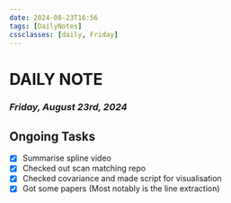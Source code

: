 ```yaml
---
date: 2024-08-23T16:56
tags: [DailyNotes]
cssclasses: [daily, Friday]
---
```

# DAILY NOTE
### *Friday, August 23rd, 2024*

## Ongoing Tasks

- [x] Summarise spline video
- [x] Checked out scan matching repo
- [x] Checked covariance and made script for visualisation
- [x] Got some papers (Most notably is the line extraction)